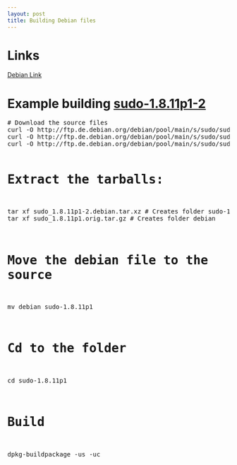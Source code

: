```yaml
---
layout: post
title: Building Debian files
---
```



<div class="panel panel-default">
  <div class="panel-heading">
    <h1 class="panel-title">Links</h1>
  </div>
  <div class="panel-body">
    <div class="list-group">
      <a class="list-group-item"
      href="https://www.debian.org/doc/manuals/maint-guide/build.en.html">Debian
      Link</a>
    </div>
  </div>
</div>

<div class="panel panel-default">
  <div class="panel-heading">
    <h1 class="panel-title">Example building <a
    href="https://packages.debian.org/sid/sudo">sudo-1.8.11p1-2</a></h1>
  </div>
  <div class="panel-body">
    <pre>
# Download the source files
curl -O http://ftp.de.debian.org/debian/pool/main/s/sudo/sudo_1.8.11p1-2.dsc
curl -O http://ftp.de.debian.org/debian/pool/main/s/sudo/sudo_1.8.11p1.orig.tar.gz
curl -O http://ftp.de.debian.org/debian/pool/main/s/sudo/sudo_1.8.11p1-2.debian.tar.xz

# Extract the tarballs:
tar xf sudo_1.8.11p1-2.debian.tar.xz   # Creates folder sudo-1.8.11p1
tar xf sudo_1.8.11p1.orig.tar.gz       # Creates folder debian

# Move the debian file to the source
mv debian sudo-1.8.11p1

# Cd to the folder
cd sudo-1.8.11p1

# Build
dpkg-buildpackage -us -uc
    </pre>
  </div>
</div>
